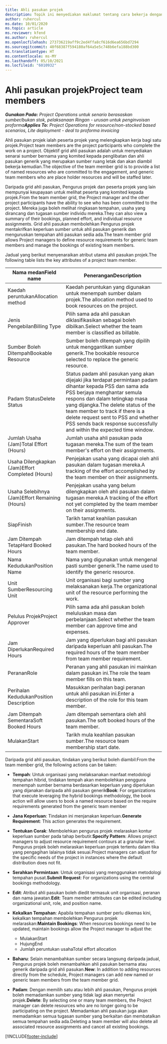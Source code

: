 ```yaml
---
title: Ahli pasukan projek
description: Topik ini menyediakan maklumat tentang cara bekerja dengan maklumat, atribut dan penjadualan ahli pasukan projek.
author: ruhercul
ms.date: 10/01/2020
ms.topic: article
ms.reviewer: kfend
ms.author: ruhercul
ms.openlocfilehash: 273736219aff9c2ed4ffa8cf616d6ea656bd7294
ms.sourcegitcommit: 40f68387f594180af64a5e5c748b6efa188bd300
ms.translationtype: HT
ms.contentlocale: ms-MY
ms.lasthandoff: 05/10/2021
ms.locfileid: "6010932"
---
```

# <a name="project-team-members"></a><span data-ttu-id="b0472-103">Ahli pasukan projek</span><span class="sxs-lookup"><span data-stu-id="b0472-103">Project team members</span></span>

<span data-ttu-id="b0472-104">_**Gunakan Pada:** Project Operations untuk senario berasaskan sumber/bukan stok, pelaksanaan Ringan - urusan untuk penginvoisan proforma_</span><span class="sxs-lookup"><span data-stu-id="b0472-104">_**Applies To:** Project Operations for resource/non-stocked based scenarios, Lite deployment - deal to proforma invoicing_</span></span>

<span data-ttu-id="b0472-105">Ahli pasukan projek ialah peserta projek yang melengkapkan kerja bagi satu projek.</span><span class="sxs-lookup"><span data-stu-id="b0472-105">Project team members are the project participants who complete the work on a project.</span></span> <span data-ttu-id="b0472-106">Objektif grid ahli pasukan adalah untuk menyediakan senarai sumber bernama yang komited kepada penglibatan dan ahli pasukan generik yang merupakan sumber ruang letak dan akan diambil bekerja kemudian.</span><span class="sxs-lookup"><span data-stu-id="b0472-106">The objective of the team member grid is to provide a list of named resources who are committed to the engagement, and generic team members who are place holder resources and will be staffed later.</span></span>

<span data-ttu-id="b0472-107">Daripada grid ahli pasukan, Pengurus projek dan peserta projek yang lain mempunyai keupayaan untuk melihat peserta yang komited kepada projek.</span><span class="sxs-lookup"><span data-stu-id="b0472-107">From the team member grid, the Project manager and the other project participants have the ability to see who has been committed to the project.</span></span> <span data-ttu-id="b0472-108">Mereka juga boleh melihat ringkasan tempahan, usaha yang dirancang dan tugasan sumber individu mereka.</span><span class="sxs-lookup"><span data-stu-id="b0472-108">They can also view a summary of their bookings, planned effort, and individual resource assignments.</span></span> <span data-ttu-id="b0472-109">Grid ahli pasukan membolehkan Pengurus projek mentakrifkan keperluan sumber untuk ahli pasukan generik dan menguruskan tempahan ahli pasukan sedia ada.</span><span class="sxs-lookup"><span data-stu-id="b0472-109">The team member grid allows Project managers to define resource requirements for generic team members and manage the bookings of existing team members.</span></span>

<span data-ttu-id="b0472-110">Jadual yang berikut menyenaraikan atribut utama ahli pasukan projek.</span><span class="sxs-lookup"><span data-stu-id="b0472-110">The following table lists the key attributes of a project team member.</span></span>

| <span data-ttu-id="b0472-111">Nama medan</span><span class="sxs-lookup"><span data-stu-id="b0472-111">Field name</span></span>          | <span data-ttu-id="b0472-112">Penerangan</span><span class="sxs-lookup"><span data-stu-id="b0472-112">Description</span></span>                                                                                                                                                                  |
|--------------------------|-----------------------------------------------------------------------------------------------------------------------------------------------------------------------------------|
| <span data-ttu-id="b0472-113">Kaedah peruntukan</span><span class="sxs-lookup"><span data-stu-id="b0472-113">Allocation method</span></span>        | <span data-ttu-id="b0472-114">Kaedah peruntukan yang digunakan untuk menempah sumber dalam projek.</span><span class="sxs-lookup"><span data-stu-id="b0472-114">The allocation method used to book resources on the project.</span></span>                                                                         |
| <span data-ttu-id="b0472-115">Jenis Pengebilan</span><span class="sxs-lookup"><span data-stu-id="b0472-115">Billing Type</span></span>             | <span data-ttu-id="b0472-116">Pilih sama ada ahli pasukan diklasifikasikan sebagai boleh dibilkan.</span><span class="sxs-lookup"><span data-stu-id="b0472-116">Select whether the team member is classified as billable.</span></span>                                                                                                                                       |
| <span data-ttu-id="b0472-117">Sumber Boleh Ditempah</span><span class="sxs-lookup"><span data-stu-id="b0472-117">Bookable Resource</span></span>        | <span data-ttu-id="b0472-118">Sumber boleh ditempah yang dipilih untuk menggantikan sumber generik.</span><span class="sxs-lookup"><span data-stu-id="b0472-118">The bookable resource selected to replace the generic resource.</span></span>                                                                                                                   |
| <span data-ttu-id="b0472-119">Padam Status</span><span class="sxs-lookup"><span data-stu-id="b0472-119">Delete Status</span></span>            | <span data-ttu-id="b0472-120">Status padam ahli pasukan yang akan dijejaki jika terdapat permintaan padam dihantar kepada PSS dan sama ada PSS berjaya menghantar semula respons dan dalam tetingkap masa yang dijangka.</span><span class="sxs-lookup"><span data-stu-id="b0472-120">The delete status of the team member to track if there is a delete request sent to PSS and whether PSS sends back response successfully and within the expected time window.</span></span> |
| <span data-ttu-id="b0472-121">Jumlah Usaha (Jam)</span><span class="sxs-lookup"><span data-stu-id="b0472-121">Total Effort (Hours)</span></span>     | <span data-ttu-id="b0472-122">Jumlah usaha ahli pasukan pada tugasan mereka.</span><span class="sxs-lookup"><span data-stu-id="b0472-122">The sum of the team member's effort on their assignments.</span></span>                                                                                                                         |
| <span data-ttu-id="b0472-123">Usaha Dilengkapkan (Jam)</span><span class="sxs-lookup"><span data-stu-id="b0472-123">Effort Completed (Hours)</span></span> | <span data-ttu-id="b0472-124">Penjejakan usaha yang dicapai oleh ahli pasukan dalam tugasan mereka.</span><span class="sxs-lookup"><span data-stu-id="b0472-124">A tracking of the effort accomplished by the team member on their assignments.</span></span>                                                                                           |
| <span data-ttu-id="b0472-125">Usaha Selebihnya (Jam)</span><span class="sxs-lookup"><span data-stu-id="b0472-125">Effort Remaining (Hours)</span></span> | <span data-ttu-id="b0472-126">Penjejakan usaha yang belum dilengkapkan oleh ahli pasukan dalam tugasan mereka.</span><span class="sxs-lookup"><span data-stu-id="b0472-126">A tracking of the effort not yet completed by the team member on their assignments.</span></span>                                                                                    |
| <span data-ttu-id="b0472-127">Siap</span><span class="sxs-lookup"><span data-stu-id="b0472-127">Finish</span></span>                   | <span data-ttu-id="b0472-128">Tarikh tamat keahlian pasukan sumber.</span><span class="sxs-lookup"><span data-stu-id="b0472-128">The resource team membership end date.</span></span>                                                                                                                                            |
| <span data-ttu-id="b0472-129">Jam Ditempah Tetap</span><span class="sxs-lookup"><span data-stu-id="b0472-129">Hard Booked Hours</span></span>        | <span data-ttu-id="b0472-130">Jam ditempah tetap oleh ahli pasukan.</span><span class="sxs-lookup"><span data-stu-id="b0472-130">The hard booked hours of the team member.</span></span>                                                                                                                                                                |
| <span data-ttu-id="b0472-131">Nama Kedudukan</span><span class="sxs-lookup"><span data-stu-id="b0472-131">Position Name</span></span>            | <span data-ttu-id="b0472-132">Nama yang digunakan untuk mengenal pasti sumber generik.</span><span class="sxs-lookup"><span data-stu-id="b0472-132">The name used to identify the generic resource.</span></span>                                                                                                                                   |
| <span data-ttu-id="b0472-133">Unit Sumber</span><span class="sxs-lookup"><span data-stu-id="b0472-133">Resourcing Unit</span></span>          | <span data-ttu-id="b0472-134">Unit organisasi bagi sumber yang melaksanakan kerja.</span><span class="sxs-lookup"><span data-stu-id="b0472-134">The organizational unit of the resource performing the work.</span></span>                                                                                                                      |
| <span data-ttu-id="b0472-135">Pelulus Projek</span><span class="sxs-lookup"><span data-stu-id="b0472-135">Project Approver</span></span>         | <span data-ttu-id="b0472-136">Pilih sama ada ahli pasukan boleh meluluskan masa dan perbelanjaan.</span><span class="sxs-lookup"><span data-stu-id="b0472-136">Select whether the team member can approve time and expenses.</span></span>                                                                                                                     |
| <span data-ttu-id="b0472-137">Jam Diperlukan</span><span class="sxs-lookup"><span data-stu-id="b0472-137">Required Hours</span></span>           | <span data-ttu-id="b0472-138">Jam yang diperlukan bagi ahli pasukan daripada keperluan ahli pasukan.</span><span class="sxs-lookup"><span data-stu-id="b0472-138">The required hours of the team member from team member requirement.</span></span>                                                                                                                       |
| <span data-ttu-id="b0472-139">Peranan</span><span class="sxs-lookup"><span data-stu-id="b0472-139">Role</span></span>                     | <span data-ttu-id="b0472-140">Peranan yang ahli pasukan ini mainkan dalam pasukan ini.</span><span class="sxs-lookup"><span data-stu-id="b0472-140">The role the team member fills on this team.</span></span>                                                                                                                                |
| <span data-ttu-id="b0472-141">Perihalan Kedudukan</span><span class="sxs-lookup"><span data-stu-id="b0472-141">Position Description</span></span>     | <span data-ttu-id="b0472-142">Masukkan perihalan bagi peranan untuk ahli pasukan ini.</span><span class="sxs-lookup"><span data-stu-id="b0472-142">Enter a description of the role for this team member.</span></span>                                                                                                                             |
| <span data-ttu-id="b0472-143">Jam Ditempah Sementara</span><span class="sxs-lookup"><span data-stu-id="b0472-143">Soft Booked Hours</span></span>        | <span data-ttu-id="b0472-144">Jam ditempah sementara oleh ahli pasukan.</span><span class="sxs-lookup"><span data-stu-id="b0472-144">The soft booked hours of the team member.</span></span>                                                                                                                                                                 |
| <span data-ttu-id="b0472-145">Mulakan</span><span class="sxs-lookup"><span data-stu-id="b0472-145">Start</span></span>                    | <span data-ttu-id="b0472-146">Tarikh mula keahlian pasukan sumber.</span><span class="sxs-lookup"><span data-stu-id="b0472-146">The resource team membership start date.</span></span>                                                                                                                                          |

<span data-ttu-id="b0472-147">Daripada grid ahli pasukan, tindakan yang berikut boleh diambil:</span><span class="sxs-lookup"><span data-stu-id="b0472-147">From the team member grid, the following actions can be taken:</span></span>

- <span data-ttu-id="b0472-148">**Tempah**: Untuk organisasi yang melaksanakan manfaat metodologi tempahan hibrid, tindakan tempah akan membolehkan pengguna menempah sumber bernama berdasarkan keperluan yang diperlukan yang dijanakan daripada ahli pasukan generik</span><span class="sxs-lookup"><span data-stu-id="b0472-148">**Book**: For organizations that execute leveraging the hybrid bookings methodology, the book action will allow users to book a named resource based on the require requirements generated from the generic team member</span></span>
- <span data-ttu-id="b0472-149">**Jana Keperluan**: Tindakan ini menjanakan keperluan.</span><span class="sxs-lookup"><span data-stu-id="b0472-149">**Generate Requirement**: This action generates the requirement.</span></span>
- <span data-ttu-id="b0472-150">**Tentukan Corak**: Membolehkan pengurus projek melaraskan kontur keperluan sumber pada tahap berbutir.</span><span class="sxs-lookup"><span data-stu-id="b0472-150">**Specify Pattern**: Allows project managers to adjust resource requirement contours at a granular level.</span></span> <span data-ttu-id="b0472-151">Pengurus projek boleh melaraskan keperluan projek tertentu dalam tika yang pengagihan lalainya tidak sesuai.</span><span class="sxs-lookup"><span data-stu-id="b0472-151">Project managers can adjust for the specific needs of the project in instances where the default distribution does not fit.</span></span>
- <span data-ttu-id="b0472-152">**Serahkan Permintaan**: Untuk organisasi yang menggunakan metodologi tempahan pusat.</span><span class="sxs-lookup"><span data-stu-id="b0472-152">**Submit Request**: For organizations using the central bookings methodology.</span></span>
- <span data-ttu-id="b0472-153">**Edit**: Atribut ahli pasukan boleh diedit termasuk unit organisasi, peranan dan nama jawatan.</span><span class="sxs-lookup"><span data-stu-id="b0472-153">**Edit**: Team member attributes can be edited including organizational unit, role, and position name.</span></span>
- <span data-ttu-id="b0472-154">**Kekalkan Tempahan**: Apabila tempahan sumber perlu dikemas kini, kekalkan tempahan membolehkan Pengurus projek melaraskan:</span><span class="sxs-lookup"><span data-stu-id="b0472-154">**Maintain Bookings**: When resources bookings need to be updated, maintain bookings allow the Project manager to adjust the:</span></span>

    - <span data-ttu-id="b0472-155">Mulakan</span><span class="sxs-lookup"><span data-stu-id="b0472-155">Start</span></span>
    - <span data-ttu-id="b0472-156">Hujung</span><span class="sxs-lookup"><span data-stu-id="b0472-156">End</span></span>
    - <span data-ttu-id="b0472-157">Jumlah peruntukan usaha</span><span class="sxs-lookup"><span data-stu-id="b0472-157">Total effort allocation</span></span>

- <span data-ttu-id="b0472-158">**Baharu**: Selain menambahkan sumber secara langsung daripada jadual, Pengurus projek boleh menambahkan ahli pasukan bernama atau generik daripada grid ahli pasukan.</span><span class="sxs-lookup"><span data-stu-id="b0472-158">**New**: In addition to adding resources directly from the schedule, Project managers can add new named or generic team members from the team member grid.</span></span>
- <span data-ttu-id="b0472-159">**Padam**: Dengan memilih satu atau lebih ahli pasukan, Pengurus projek boleh memadamkan sumber yang tidak lagi akan menyertai projek.</span><span class="sxs-lookup"><span data-stu-id="b0472-159">**Delete**: By selecting one or many team members, the Project manager can delete resources who are no longer going to be participating on the project.</span></span> <span data-ttu-id="b0472-160">Memadamkan ahli pasukan juga akan memadamkan semua tugasan sumber yang berkaitan dan membatalkan semua tempahan sedia ada.</span><span class="sxs-lookup"><span data-stu-id="b0472-160">Deleting a team member will also delete all associated resource assignments and  cancel all existing bookings.</span></span>


[!INCLUDE[footer-include](../includes/footer-banner.md)]